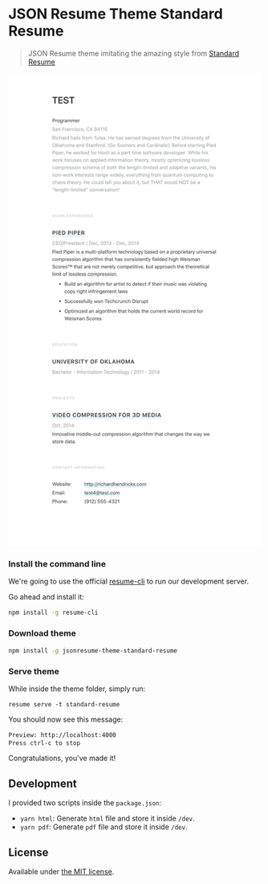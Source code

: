 # JSON Resume Theme Standard Resume

> JSON Resume theme imitating the amazing style from [Standard Resume](https://standardresume.co/r/jeffleu)

![Web Screenshot](./docs/web-capture.png)

### Install the command line

We're going to use the official [resume-cli](https://github.com/jsonresume/resume-cli) to run our development server.

Go ahead and install it:

```bash
npm install -g resume-cli
```

### Download theme

```bash
npm install -g jsonresume-theme-standard-resume
```

### Serve theme

While inside the theme folder, simply run:

```
resume serve -t standard-resume
```

You should now see this message:

```
Preview: http://localhost:4000
Press ctrl-c to stop
```

Congratulations, you've made it!

## Development

I provided two scripts inside the `package.json`:

- `yarn html`: Generate `html` file and store it inside `/dev`.
- `yarn pdf`: Generate `pdf` file and store it inside `/dev`.

## License

Available under [the MIT license](http://mths.be/mit).
